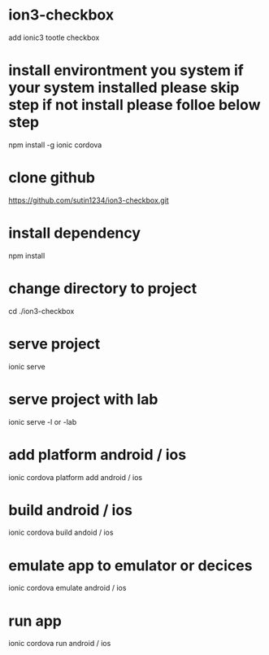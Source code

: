 # ion3-checkbox
add ionic3 tootle checkbox

# install environtment you system if your system installed please skip step if not install please folloe below step
npm install -g ionic cordova

# clone github
https://github.com/sutin1234/ion3-checkbox.git

# install dependency
npm install

# change directory to project
cd ./ion3-checkbox

# serve project
ionic serve

# serve project with lab
ionic serve -l or -lab

# add platform android / ios
ionic cordova platform add android / ios

# build android / ios
ionic cordova build andoid / ios

# emulate app to emulator or decices
ionic cordova emulate android / ios

# run app
ionic cordova run android / ios
